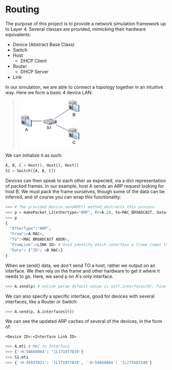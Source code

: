 # Routing

The purpose of this project is to provide a network simulation framework up to Layer 4. Several classes are provided, mimicking their hardware equivalents:
 - Device (Abstract Base Class)
 - Switch
 - Host
   - DHCP Client
 - Router
   - DHCP Server
 - Link

In our simulation, we are able to connect a topology together in an intuitive way. Here we form a basic 4 device LAN:

>. <img src="Images/ExDiagram.png" width="40%">

We can initialize it as such:

```python
A, B, C = Host(), Host(), Host()
S1 = Switch([A, B, C])
```

Devices can then speak to each other as expected, via a dict representation of packed frames. In our example, host A sends an ARP request looking for host B. We must pack the frame ourselves, though some of the data can be inferred, and of course you can wrap this functionality:
```python
>>> # The provided Device.sendARP() method abstracts this process
>>> p = makePacket_L2(ethertype="ARP", fr=A.id, to=MAC_BROADCAST, data={"ID":B.id})
>>> p
{
  "EtherType":"ARP",
  "From":<A MAC>,
  "To":<MAC BROADCAST ADDR>,
  "FromLink":<LINK ID> # Used identify which interface a frame comes from, in lieu of an actual hardware port
  "Data": {"ID": <B MAC>}
}
```

When we send() data, we don't send TO a host, rather we output on an interface. We then rely on the frame and other hardware to get it where it needs to go. Here, we send p on A's only interface.

```python
>>> A.send(p) # onlink param default value is self.interfaces[0]. Fine for a host with only one interface
```

We can also specify a specific interface, good for devices with several interfaces, like a Router or Switch:

```python
>>> A.send(p, A.interfaces[0])
```

We can see the updated ARP caches of several of the devices, in the form of:
```
<Device ID>:<Interface Link ID>
```
```python
>>> A.mti # MAC to Interface
>>> {'-H-54669064': '[L]71977819'}
>>> S1.mti
>>> {'-H-35937021': '[L]71977819', '-H-54669064': '[L]75483140'}
```
